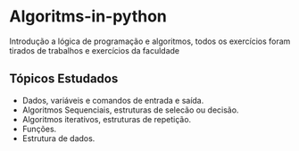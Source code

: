 # Algoritms-in-python
Introdução a lógica de programação e algoritmos, todos os exercícios foram tirados de trabalhos e exercícios da faculdade

## Tópicos Estudados
- Dados, variáveis e comandos de entrada e saída.
- Algoritmos Sequenciais, estruturas de selecão ou decisão.
- Algoritmos iterativos, estruturas de repetição.
- Funções.
- Estrutura de dados.
